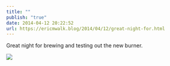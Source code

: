 ```yaml
---
title: ""
publish: "true"
date: 2014-04-12 20:22:52
url: https://ericmwalk.blog/2014/04/12/great-night-for.html
---
```


Great night for brewing and testing out the new burner.

![](https://ericmwalk.blog/uploads/2022/6aa9e7119f.jpg)
